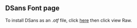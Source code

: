 ## DSans Font page

To install DSans as an *.otf* file, click [here](https://github.com/DavidStudios/davidstudios.github.io/blob/9a4a6a3be49b5c3be9e10a63555d4daa16f70e5e/DSans%20Fonts.zip) then click view Raw.
